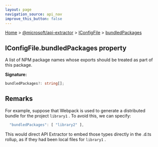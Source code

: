 ```yaml
---
layout: page
navigation_source: api_nav
improve_this_button: false
---
```



[Home](./index.md) &gt; [@microsoft/api-extractor](./api-extractor.md) &gt; [IConfigFile](./api-extractor.iconfigfile.md) &gt; [bundledPackages](./api-extractor.iconfigfile.bundledpackages.md)

## IConfigFile.bundledPackages property

A list of NPM package names whose exports should be treated as part of this package.

<b>Signature:</b>

```typescript
bundledPackages?: string[];
```

## Remarks

For example, suppose that Webpack is used to generate a distributed bundle for the project `library1` . To avoid this, we can specify:

```js
  "bundledPackages": [ "library2" ],

```
This would direct API Extractor to embed those types directly in the .d.ts rollup, as if they had been local files for `library1` .
